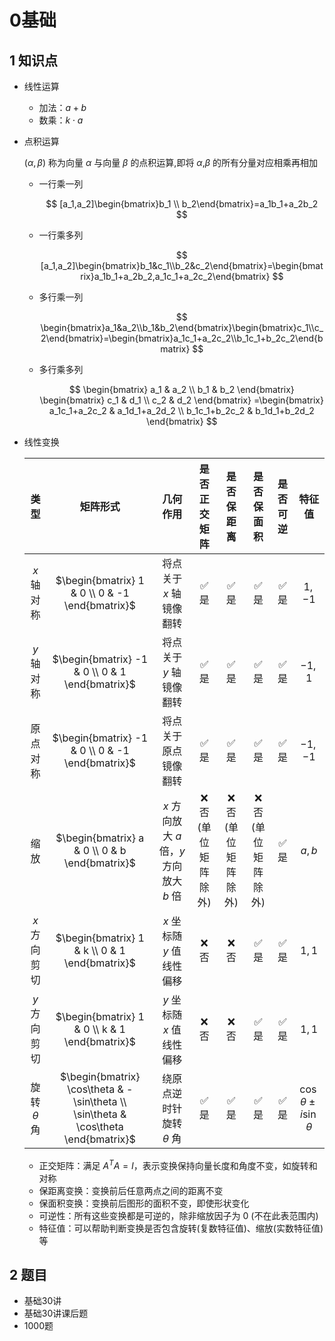 # 0基础

## 1 知识点

* 线性运算
  * 加法：$a+b$
  * 数乘：$k\cdot a$

* 点积运算

    $(\alpha,\beta)$ 称为向量 $\alpha$ 与向量 $\beta$ 的点积运算,即将 $\alpha$,$\beta$ 的所有分量对应相乘再相加

  * 一行乘一列

    $$
    [a_1,a_2]\begin{bmatrix}b_1 \\ b_2\end{bmatrix}=a_1b_1+a_2b_2
    $$

  * 一行乘多列

    $$
    [a_1,a_2]\begin{bmatrix}b_1&c_1\\b_2&c_2\end{bmatrix}=\begin{bmatrix}a_1b_1+a_2b_2,a_1c_1+a_2c_2\end{bmatrix}
    $$

  * 多行乘一列

    $$
    \begin{bmatrix}a_1&a_2\\b_1&b_2\end{bmatrix}\begin{bmatrix}c_1\\c_2\end{bmatrix}=\begin{bmatrix}a_1c_1+a_2c_2\\b_1c_1+b_2c_2\end{bmatrix}
    $$

  * 多行乘多列

    $$
    \begin{bmatrix}
      a_1 & a_2 \\
      b_1 & b_2
    \end{bmatrix}
    \begin{bmatrix}
      c_1 & d_1 \\
      c_2 & d_2
    \end{bmatrix}
    =\begin{bmatrix}
      a_1c_1+a_2c_2 & a_1d_1+a_2d_2 \\
      b_1c_1+b_2c_2 & b_1d_1+b_2d_2
    \end{bmatrix}
    $$

* 线性变换

  | 类型 | 矩阵形式 | 几何作用 | 是否正交矩阵 | 是否保距离 | 是否保面积 | 是否可逆 | 特征值 |
  |:-:|:-:|:-:|:-:|:-:|:-:|:-:|:-:|
  | $x$ 轴对称 | $\begin{bmatrix} 1 & 0 \\ 0 & -1 \end{bmatrix}$ | 将点关于 $x$ 轴镜像翻转 | ✅ 是 | ✅ 是 | ✅ 是 | ✅ 是 | $1, -1$ |
  | $y$ 轴对称 | $\begin{bmatrix} -1 & 0 \\ 0 & 1 \end{bmatrix}$ | 将点关于 $y$ 轴镜像翻转 | ✅ 是 | ✅ 是 | ✅ 是 | ✅ 是 | $-1, 1$ |
  | 原点对称 | $\begin{bmatrix} -1 & 0 \\ 0 & -1 \end{bmatrix}$ | 将点关于原点镜像翻转 | ✅ 是 | ✅ 是 | ✅ 是 | ✅ 是 | $-1, -1$ |
  | 缩放 | $\begin{bmatrix} a & 0 \\ 0 & b \end{bmatrix}$ | $x$ 方向放大 $a$ 倍，$y$ 方向放大 $b$ 倍 | ❌ 否 </br> (单位矩阵除外) | ❌ 否 </br> (单位矩阵除外) | ❌ 否 </br> (单位矩阵除外) | ✅ 是 | $a, b$ |
  | $x$ 方向剪切 | $\begin{bmatrix} 1 & k \\ 0 & 1 \end{bmatrix}$ | $x$ 坐标随 $y$ 值线性偏移 | ❌ 否 | ❌ 否 | ✅ 是 | ✅ 是 | $1, 1$ |
  | $y$ 方向剪切 | $\begin{bmatrix} 1 & 0 \\ k & 1 \end{bmatrix}$ | $y$ 坐标随 $x$ 值线性偏移 | ❌ 否 | ❌ 否 | ✅ 是 | ✅ 是 | $1, 1$ |
  | 旋转 $\theta$ 角 | $\begin{bmatrix} \cos\theta & -\sin\theta \\ \sin\theta & \cos\theta \end{bmatrix}$ | 绕原点逆时针旋转 $\theta$ 角 | ✅ 是 | ✅ 是 | ✅ 是 | ✅ 是 | $\cos\theta \pm i\sin\theta$ |

  * 正交矩阵：满足 $A^T A = I$，表示变换保持向量长度和角度不变，如旋转和对称
  * 保距离变换：变换前后任意两点之间的距离不变
  * 保面积变换：变换前后图形的面积不变，即使形状变化
  * 可逆性：所有这些变换都是可逆的，除非缩放因子为 $0$ (不在此表范围内)
  * 特征值：可以帮助判断变换是否包含旋转(复数特征值)、缩放(实数特征值)等

## 2 题目

* 基础30讲
* 基础30讲课后题
* 1000题
